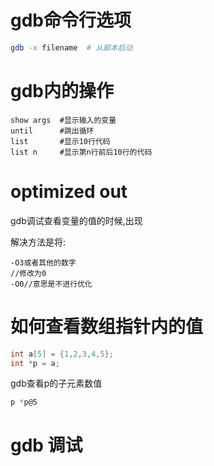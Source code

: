 

# gdb命令行选项

```bash
gdb -x filename  # 从脚本启动
```

# gdb内的操作

```gdb
show args  #显示输入的变量
until      #跳出循环
list       #显示10行代码
list n     #显示第n行前后10行的代码
```

# optimized out

gdb调试查看变量的值的时候,出现<optimized out>

解决方法是将:

    -O3或者其他的数字
    //修改为0
    -O0//意思是不进行优化

# 如何查看数组指针内的值

```c
int a[5] = {1,2,3,4,5};
int *p = a;
```

gdb查看p的子元素数值

```bash
p *p@5
```

# gdb 调试


